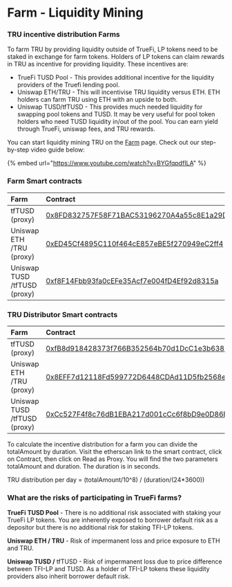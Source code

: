 # Farm - Liquidity Mining

### TRU incentive distribution Farms <a id="what-are-the-incentives-for-liquidity-mining-tru"></a>

To farm TRU by providing liquidity outside of TrueFi, LP tokens need to be staked in exchange for farm tokens. Holders of LP tokens can claim rewards in TRU as incentive for providing liquidity. These incentives are:

* TrueFi TUSD Pool - This provides additional incentive for the liquidity providers of the Truefi lending pool.
* Uniswap ETH/TRU - This will incentivise TRU liquidity versus ETH. ETH holders can farm TRU using ETH with an upside to both.
* Uniswap TUSD/tfTUSD - This provides much needed liquidity for swapping pool tokens and TUSD. It may be very useful for pool token holders who need TUSD liquidity in/out of the pool. You can earn yield through TrueFi, uniswap fees, and TRU rewards.

You can start liquidity mining TRU on the [Farm](https://app.truefi.io/farm) page. Check out our step-by-step video guide below:

{% embed url="https://www.youtube.com/watch?v=BYGfqpdfILA" %}

### Farm Smart contracts

| Farm | Contract |
| :--- | :--- |
| tfTUSD \(proxy\) | [0x8FD832757F58F71BAC53196270A4a55c8E1a29D9](https://etherscan.io/address/0x8FD832757F58F71BAC53196270A4a55c8E1a29D9) |
| Uniswap ETH /TRU \(proxy\) | [0xED45Cf4895C110f464cE857eBE5f270949eC2ff4](https://etherscan.io/address/0xED45Cf4895C110f464cE857eBE5f270949eC2ff4) |
| Uniswap TUSD /tfTUSD \(proxy\) | [0xf8F14Fbb93fa0cEFe35Acf7e004fD4Ef92d8315a](https://etherscan.io/address/0xf8F14Fbb93fa0cEFe35Acf7e004fD4Ef92d8315a) |

### TRU Distributor Smart contracts

| Farm | Contract |
| :--- | :--- |
| tfTUSD \(proxy\) | [0xfB8d918428373f766B352564b70d1DcC1e3b6383](https://etherscan.io/address/0xfB8d918428373f766B352564b70d1DcC1e3b6383) |
| Uniswap ETH /TRU \(proxy\) | [0x8EFF7d12118Fd599772D6448CDAd11D5fb2568e0](https://etherscan.io/address/0x8EFF7d12118Fd599772D6448CDAd11D5fb2568e0) |
| Uniswap TUSD /tfTUSD \(proxy\) | [0xCc527F4f8c76dB1EBA217d001cCc6f8bD9e0D86E](https://etherscan.io/address/0xCc527F4f8c76dB1EBA217d001cCc6f8bD9e0D86E) |

To calculate the incentive distribution for a farm you can divide the totalAmount by duration. Visit the etherscan link to the smart contract, click on Contract, then click on Read as Proxy. You will find the two parameters totalAmount and duration. The duration is in seconds.

TRU distribution per day = \(totalAmount/10^8\) / \(duration/\(24\*3600\)\)

### What are the risks of participating in TrueFi farms? <a id="what-is-the-distribution-schedule-of-tru-for-liquidity-providers"></a>

**TrueFi TUSD Pool** - There is no additional risk associated with staking your TrueFi LP tokens. You are inherently exposed to borrower default risk as a depositor but there is no additional risk for staking TFI-LP tokens.  
  
**Uniswap ETH / TRU** - Risk of impermanent loss and price exposure to ETH and TRU.  
  
**Uniswap TUSD /** tfTUSD - Risk of impermanent loss due to price difference between TFI-LP and TUSD. As a holder of TFI-LP tokens these liquidity providers also inherit borrower default risk.

